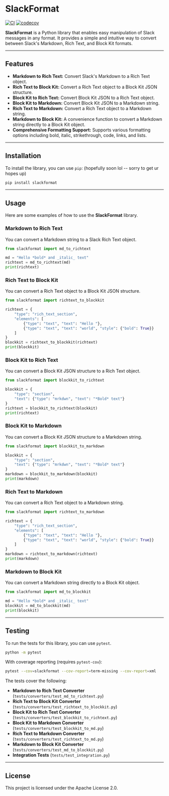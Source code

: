# SlackFormat

[![CI](https://github.com/sbegin0/SlackFormat/actions/workflows/tests.yml/badge.svg)](https://github.com/sbegin0/SlackFormat/actions/workflows/tests.yml)
[![codecov](https://codecov.io/gh/sbegin0/SlackFormat/branch/main/graph/badge.svg)](https://codecov.io/gh/sbegin0/SlackFormat)

**SlackFormat** is a Python library that enables easy manipulation of Slack messages in any format. It provides a simple and intuitive way to convert between Slack's Markdown, Rich Text, and Block Kit formats.

-----

## Features

  * **Markdown to Rich Text:** Convert Slack's Markdown to a Rich Text object.
  * **Rich Text to Block Kit:** Convert a Rich Text object to a Block Kit JSON structure.
  * **Block Kit to Rich Text:** Convert Block Kit JSON to a Rich Text object.
  * **Block Kit to Markdown:** Convert Block Kit JSON to a Markdown string.
  * **Rich Text to Markdown:** Convert a Rich Text object to a Markdown string.
  * **Markdown to Block Kit:** A convenience function to convert a Markdown string directly to a Block Kit object.
  * **Comprehensive Formatting Support:** Supports various formatting options including bold, italic, strikethrough, code, links, and lists.

-----

## Installation

To install the library, you can use `pip`: (hopefully soon lol -- sorry to get ur hopes up)

```bash
pip install slackformat
```

-----

## Usage

Here are some examples of how to use the **SlackFormat** library.

### Markdown to Rich Text

You can convert a Markdown string to a Slack Rich Text object.

```python
from slackformat import md_to_richtext

md = "Hello *bold* and _italic_ text"
richtext = md_to_richtext(md)
print(richtext)
```

### Rich Text to Block Kit

You can convert a Rich Text object to a Block Kit JSON structure.

```python
from slackformat import richtext_to_blockkit

richtext = {
    "type": "rich_text_section",
    "elements": [
        {"type": "text", "text": "Hello "},
        {"type": "text", "text": "world", "style": {"bold": True}}
    ]
}
blockkit = richtext_to_blockkit(richtext)
print(blockkit)
```

### Block Kit to Rich Text

You can convert a Block Kit JSON structure to a Rich Text object.

```python
from slackformat import blockkit_to_richtext

blockkit = {
    "type": "section",
    "text": {"type": "mrkdwn", "text": "*Bold* text"}
}
richtext = blockkit_to_richtext(blockkit)
print(richtext)
```

### Block Kit to Markdown

You can convert a Block Kit JSON structure to a Markdown string.

```python
from slackformat import blockkit_to_markdown

blockkit = {
    "type": "section",
    "text": {"type": "mrkdwn", "text": "*Bold* text"}
}
markdown = blockkit_to_markdown(blockkit)
print(markdown)
```

### Rich Text to Markdown

You can convert a Rich Text object to a Markdown string.

```python
from slackformat import richtext_to_markdown

richtext = {
    "type": "rich_text_section",
    "elements": [
        {"type": "text", "text": "Hello "},
        {"type": "text", "text": "world", "style": {"bold": True}}
    ]
}
markdown = richtext_to_markdown(richtext)
print(markdown)
```

### Markdown to Block Kit

You can convert a Markdown string directly to a Block Kit object.

```python
from slackformat import md_to_blockkit

md = "Hello *bold* and _italic_ text"
blockkit = md_to_blockkit(md)
print(blockkit)
```

-----

## Testing

To run the tests for this library, you can use `pytest`.

```bash
python -m pytest
```

With coverage reporting (requires `pytest-cov`):

```bash
pytest --cov=slackformat --cov-report=term-missing --cov-report=xml
```

The tests cover the following:

  * **Markdown to Rich Text Converter** (`tests/converters/test_md_to_richtext.py`)
  * **Rich Text to Block Kit Converter** (`tests/converters/test_richtext_to_blockkit.py`)
  * **Block Kit to Rich Text Converter** (`tests/converters/test_blockkit_to_richtext.py`)
  * **Block Kit to Markdown Converter** (`tests/converters/test_blockkit_to_md.py`)
  * **Rich Text to Markdown Converter** (`tests/converters/test_richtext_to_md.py`)
  * **Markdown to Block Kit Converter** (`tests/converters/test_md_to_blockkit.py`)
  * **Integration Tests** (`tests/test_integration.py`)

-----

## License

This project is licensed under the Apache License 2.0.